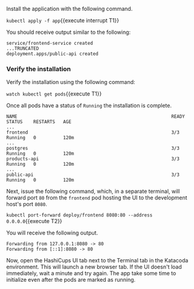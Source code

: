 
Install the application with the following command.

`kubectl apply -f app`{{execute interrupt T1}}

You should receive output similar to the following:

```plaintext
service/frontend-service created
...TRUNCATED
deployment.apps/public-api created
```

### Verify the installation

Verify the installation using the following command:

`watch kubectl get pods`{{execute T1}}

Once all pods have a status of `Running` the installation is complete.

```plaintext
NAME                                                         READY   STATUS    RESTARTS   AGE
...
frontend                                                     3/3     Running   0          120m
...
postgres                                                     3/3     Running   0          120m
products-api                                                 3/3     Running   0          120m
...
public-api                                                   3/3     Running   0          120m
```

Next, issue the following command, which, in a separate terminal, will forward port `80` from the `frontend` pod hosting the UI to the development
host's port `8080`.

`kubectl port-forward deploy/frontend 8080:80 --address 0.0.0.0`{{execute T2}}

You will receive the following output.

```plaintext
Forwarding from 127.0.0.1:8080 -> 80
Forwarding from [::1]:8080 -> 80
```

Now, open the HashiCups UI tab next to the Terminal tab in the Katacoda environment. This will launch a new browser tab. If the UI doesn't load immediately,
wait a minute and try again. The app take some time to initialize even
after the pods are marked as running.
